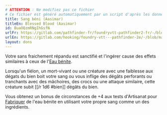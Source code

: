 ```yaml
---
# ATTENTION : Ne modifiez pas ce fichier
# Ce fichier est généré automatiquement par un script d'après les données du module Foundry VTT officiel et de sa traduction
title: Sang béni (Aasimar)
titleEn: Blessed Blood (Aasimar)
id: BuaOQzmRNgIhGsfN
urlFr: https://gitlab.com/pathfinder-fr/foundryvtt-pathfinder2-fr/-/blob/master/data/feats/BuaOQzmRNgIhGsfN.htm
urlEn: https://gitlab.com/hooking/foundry-vtt---pathfinder-2e/-/blob/master/packs/data/feats.db/blessed-blood-aasimar.json
layout: dons
---
```

Votre sans fraichement répandu est sanctifié et l'ingérer cause des effets similaires à ceux de l'[Eau bénite](../équipements/eau-bénite.md).

Lorsqu'un fiélon, un mort-vivant ou une créature avec une faiblesse aux dégats du bien boit votre sang ou vous inflige des dégâts perforants ou tranchants avec des mâchoires, des crocs ou une attaque similaire, cette créature subit [[/r 1d6 #bien]] dégâts du bien.

Vous obtenez un bonus de circonstances de +4 aux tests d'Artisanat pour [Fabriquer](../actions/fabriquer.md) de l'eau bénite en utilisant votre propre sang comme un des ingrédients.
